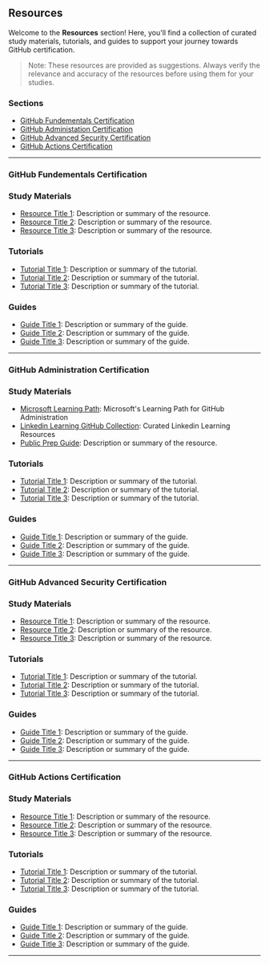 ## Resources

Welcome to the **Resources** section! 
Here, you'll find a collection of curated study materials, tutorials, and guides to support your journey towards GitHub certification.

> Note: These resources are provided as suggestions. Always verify the relevance and accuracy of the resources before using them for your studies.


### Sections

- [GitHub Fundementals Certification](#user-content-GitHub-Fundementals-Certification)
- [GitHub Administation Certification](#user-content-GitHub-Administration-Certification)
- [GitHub Advanced Security Certification](#user-content-GitHub-Advanced-Security-Certification)
- [GitHub Actions Certification](#user-content-GitHub-Actions-Certification)

----

### <a name="GitHub-Fundementals-Certification"></a> GitHub Fundementals Certification 

### Study Materials

- [Resource Title 1](link-to-resource-1): Description or summary of the resource.
- [Resource Title 2](link-to-resource-2): Description or summary of the resource.
- [Resource Title 3](link-to-resource-3): Description or summary of the resource.

### Tutorials

- [Tutorial Title 1](link-to-tutorial-1): Description or summary of the tutorial.
- [Tutorial Title 2](link-to-tutorial-2): Description or summary of the tutorial.
- [Tutorial Title 3](link-to-tutorial-3): Description or summary of the tutorial.

### Guides

- [Guide Title 1](link-to-guide-1): Description or summary of the guide.
- [Guide Title 2](link-to-guide-2): Description or summary of the guide.
- [Guide Title 3](link-to-guide-3): Description or summary of the guide.

----

### <a name="GitHub-Administration-Certification"></a> GitHub Administration Certification

### Study Materials

- [Microsoft Learning Path](https://learn.microsoft.com/en-us/users/githubtraining/collections/mom7u1gzjdxw03): Microsoft's Learning Path for GitHub Administration
- [Linkedin Learning GitHub Collection](https://www.linkedin.com/learning-login/share?account=3322&forceAccount=false&redirect=https%3A%2F%2Fwww.linkedin.com%2Flearning%2Fcollections%2F7085622970492039168%3Ftrk%3Dshare_collection_url%26shareId%3DadxbYWb6SH6JDq2EiJIikw%253D%253D): Curated Linkedin Learning Resources
- [Public Prep Guide](https://github.com/nolecram/github-certification-preparation-guide): Description or summary of the resource.

### Tutorials

- [Tutorial Title 1](link-to-tutorial-1): Description or summary of the tutorial.
- [Tutorial Title 2](link-to-tutorial-2): Description or summary of the tutorial.
- [Tutorial Title 3](link-to-tutorial-3): Description or summary of the tutorial.

### Guides

- [Guide Title 1](link-to-guide-1): Description or summary of the guide.
- [Guide Title 2](link-to-guide-2): Description or summary of the guide.
- [Guide Title 3](link-to-guide-3): Description or summary of the guide.

----

### <a name="GitHub-Advanced-Security-Certification"></a> GitHub Advanced Security Certification

### Study Materials

- [Resource Title 1](link-to-resource-1): Description or summary of the resource.
- [Resource Title 2](link-to-resource-2): Description or summary of the resource.
- [Resource Title 3](link-to-resource-3): Description or summary of the resource.

### Tutorials

- [Tutorial Title 1](link-to-tutorial-1): Description or summary of the tutorial.
- [Tutorial Title 2](link-to-tutorial-2): Description or summary of the tutorial.
- [Tutorial Title 3](link-to-tutorial-3): Description or summary of the tutorial.

### Guides

- [Guide Title 1](link-to-guide-1): Description or summary of the guide.
- [Guide Title 2](link-to-guide-2): Description or summary of the guide.
- [Guide Title 3](link-to-guide-3): Description or summary of the guide.

----

### <a name="GitHub-Actions-Certification"></a> GitHub Actions Certification

### Study Materials

- [Resource Title 1](link-to-resource-1): Description or summary of the resource.
- [Resource Title 2](link-to-resource-2): Description or summary of the resource.
- [Resource Title 3](link-to-resource-3): Description or summary of the resource.

### Tutorials

- [Tutorial Title 1](link-to-tutorial-1): Description or summary of the tutorial.
- [Tutorial Title 2](link-to-tutorial-2): Description or summary of the tutorial.
- [Tutorial Title 3](link-to-tutorial-3): Description or summary of the tutorial.

### Guides

- [Guide Title 1](link-to-guide-1): Description or summary of the guide.
- [Guide Title 2](link-to-guide-2): Description or summary of the guide.
- [Guide Title 3](link-to-guide-3): Description or summary of the guide.


----


